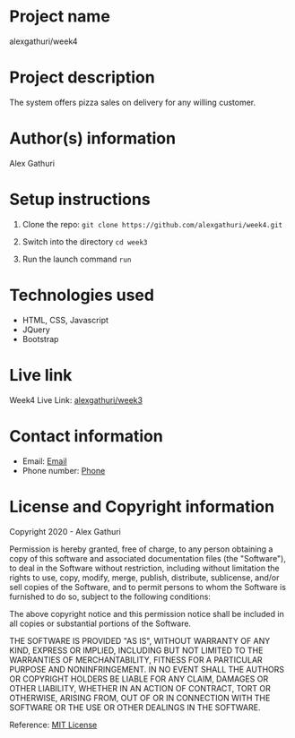 # Project name
alexgathuri/week4

# Project description
The system offers pizza sales on delivery for any willing customer.



# Author(s) information
Alex Gathuri


# Setup instructions

1. Clone the repo:
    `git clone https://github.com/alexgathuri/week4.git`

1. Switch into the directory
    `cd week3`

1. Run the launch command
    `run`

# Technologies used

* HTML, CSS, Javascript
* JQuery
* Bootstrap


# Live link

Week4 Live Link: [alexgathuri/week3](https://alexgathuri.github.io/week4/)

# Contact information
* Email: [Email](mailto:gathurialex4@gmail.com)
* Phone number: [Phone](tel:+254715488707)

# License and Copyright information

Copyright 2020 - Alex Gathuri

Permission is hereby granted, free of charge, to any person obtaining a copy of this software and associated documentation files (the "Software"), to deal in the Software without restriction, including without limitation the rights to use, copy, modify, merge, publish, distribute, sublicense, and/or sell copies of the Software, and to permit persons to whom the Software is furnished to do so, subject to the following conditions:

The above copyright notice and this permission notice shall be included in all copies or substantial portions of the Software.

THE SOFTWARE IS PROVIDED "AS IS", WITHOUT WARRANTY OF ANY KIND, EXPRESS OR IMPLIED, INCLUDING BUT NOT LIMITED TO THE WARRANTIES OF MERCHANTABILITY, FITNESS FOR A PARTICULAR PURPOSE AND NONINFRINGEMENT. IN NO EVENT SHALL THE AUTHORS OR COPYRIGHT HOLDERS BE LIABLE FOR ANY CLAIM, DAMAGES OR OTHER LIABILITY, WHETHER IN AN ACTION OF CONTRACT, TORT OR OTHERWISE, ARISING FROM, OUT OF OR IN CONNECTION WITH THE SOFTWARE OR THE USE OR OTHER DEALINGS IN THE SOFTWARE.

Reference: [MIT License](https://opensource.org/licenses/MIT)
